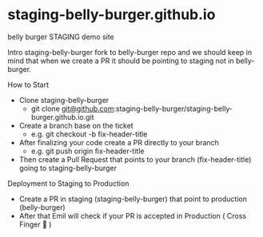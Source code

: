 # staging-belly-burger.github.io
belly burger STAGING demo site

Intro staging-belly-burger fork to belly-burger repo and we should keep in mind that when we create a PR it should be pointing to staging not in belly-burger.

How to Start

- Clone staging-belly-burger
  - git clone git@github.com:staging-belly-burger/staging-belly-burger.github.io.git
- Create a branch base on the ticket
  - e.g. git checkout -b fix-header-title
- After finalizing your code create a PR directly to your branch
  - e.g. git push origin fix-header-title
- Then create a Pull Request that points to your branch (fix-header-title) going to staging-belly-burger

Deployment to Staging to Production
- Create a PR in staging (staging-belly-burger) that point to production (belly-burger)
- After that Emil will check if your PR is accepted in Production ( Cross Finger 🤞 )
